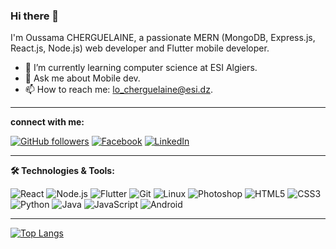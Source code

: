 ### Hi there 👋

I'm Oussama CHERGUELAINE, a passionate MERN (MongoDB, Express.js, React.js, Node.js) web developer and Flutter mobile developer.

- 🌱 I’m currently learning computer science at ESI Algiers.
- 💬 Ask me about Mobile dev.
- 📫 How to reach me: lo_cherguelaine@esi.dz.


---


**connect with me:**


[![GitHub followers](https://img.shields.io/github/followers/your-username?label=Follow&style=social)](https://github.com/ousscher)
[![Facebook](https://img.shields.io/badge/Facebook-Page-blue?logo=facebook&style=social&logoColor=white)](https://www.facebook.com/profile.php?id=100013043322287&locale=fr_FR)
[![LinkedIn](https://img.shields.io/badge/LinkedIn-Profile-blue?logo=linkedin&style=social&logoColor=white)](https://www.linkedin.com/in/oussama-cherguelaine-300125291/)


---


**🛠️ Technologies & Tools:**

![React](https://img.shields.io/badge/-React-blue?logo=react&logoColor=white)
![Node.js](https://img.shields.io/badge/-Node.js-green?logo=node.js&logoColor=white)
![Flutter](https://img.shields.io/badge/-Flutter-blue?logo=flutter&logoColor=white)
![Git](https://img.shields.io/badge/-Git-black?logo=git&logoColor=white)
![Linux](https://img.shields.io/badge/-Linux-black?logo=linux&logoColor=white)
![Photoshop](https://img.shields.io/badge/-Photoshop-blue?logo=adobe-photoshop&logoColor=white)
![HTML5](https://img.shields.io/badge/-HTML5-orange?logo=html5&logoColor=white)
![CSS3](https://img.shields.io/badge/-CSS3-blue?logo=css3&logoColor=white)
![Python](https://img.shields.io/badge/-Python-blue?logo=python&logoColor=white)
![Java](https://img.shields.io/badge/-Java-red?logo=java&logoColor=white)
![JavaScript](https://img.shields.io/badge/-JavaScript-yellow?logo=javascript&logoColor=white)
![Android](https://img.shields.io/badge/-Android-green?logo=android&logoColor=white)

---

[![Top Langs](https://github-readme-stats.vercel.app/api/top-langs/?username=ousscher&layout=compact)](https://github.com/ousscher)
